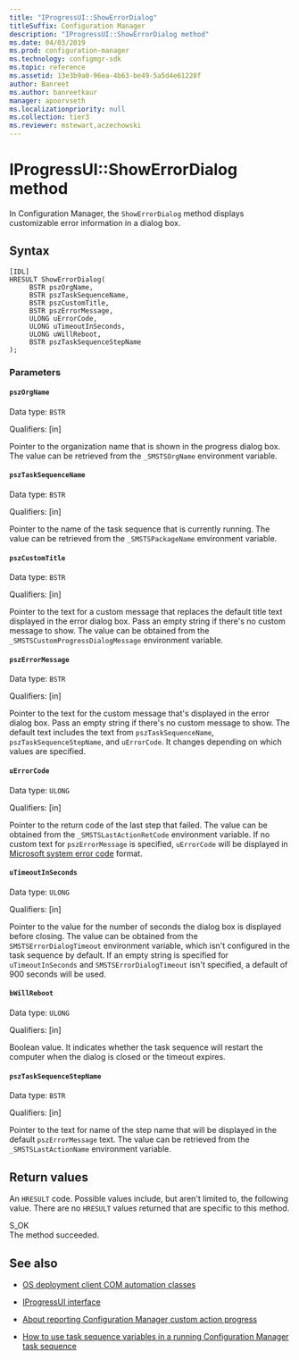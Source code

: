 ```yaml
---
title: "IProgressUI::ShowErrorDialog"
titleSuffix: Configuration Manager
description: "IProgressUI::ShowErrorDialog method"
ms.date: 04/03/2019
ms.prod: configuration-manager
ms.technology: configmgr-sdk
ms.topic: reference
ms.assetid: 13e3b9a0-96ea-4b63-be49-5a5d4e61228f
author: Banreet
ms.author: banreetkaur
manager: apoorvseth
ms.localizationpriority: null
ms.collection: tier3
ms.reviewer: mstewart,aczechowski
---
```


# IProgressUI::ShowErrorDialog method

In Configuration Manager, the `ShowErrorDialog` method displays customizable error information in a dialog box.  

## Syntax  

```  
[IDL]  
HRESULT ShowErrorDialog(  
     BSTR pszOrgName,  
     BSTR pszTaskSequenceName,  
     BSTR pszCustomTitle,  
     BSTR pszErrorMessage,  
     ULONG uErrorCode,  
     ULONG uTimeoutInSeconds,  
     ULONG uWillReboot,
     BSTR pszTaskSequenceStepName
);  
```  

### Parameters

#### `pszOrgName`

Data type: `BSTR`  

Qualifiers: [in]  

Pointer to the organization name that is shown in the progress dialog box. The value can be retrieved from the `_SMSTSOrgName` environment variable.  

#### `pszTaskSequenceName`

Data type: `BSTR`  

Qualifiers: [in]  

Pointer to the name of the task sequence that is currently running. The value can be retrieved from the `_SMSTSPackageName` environment variable.  

#### `pszCustomTitle`

Data type: `BSTR`  

Qualifiers: [in]  

Pointer to the text for a custom message that replaces the default title text displayed in the error dialog box. Pass an empty string if there's no custom message to show. The value can be obtained from the `_SMSTSCustomProgressDialogMessage` environment variable.  

#### `pszErrorMessage`

Data type: `BSTR`  

Qualifiers: [in]  

Pointer to the text for the custom message that's displayed in the error dialog box. Pass an empty string if there's no custom message to show. The default text includes the text from `pszTaskSequenceName`, `pszTaskSequenceStepName`, and `uErrorCode`. It changes depending on which values are specified.

#### `uErrorCode`

Data type: `ULONG`  

Qualifiers: [in]

Pointer to the return code of the last step that failed. The value can be obtained from the `_SMSTSLastActionRetCode` environment variable. If no custom text for `pszErrorMessage` is specified, `uErrorCode` will be displayed in [Microsoft system error code](/windows/desktop/debug/system-error-codes) format.

#### `uTimeoutInSeconds`

Data type: `ULONG`  

Qualifiers: [in]  

Pointer to the value for the number of seconds the dialog box is displayed before closing. The value can be obtained from the `SMSTSErrorDialogTimeout` environment variable, which isn't configured in the task sequence by default. If an empty string is specified for `uTimeoutInSeconds` and `SMSTSErrorDialogTimeout` isn't specified, a default of 900 seconds will be used.

#### `bWillReboot`

Data type: `ULONG`  

Qualifiers: [in]  

Boolean value. It indicates whether the task sequence will restart the computer when the dialog is closed or the timeout expires.

#### `pszTaskSequenceStepName`

Data type: `BSTR`  

Qualifiers: [in]  

Pointer to the text for name of the step name that will be displayed in the default `pszErrorMessage` text. The value can be retrieved from the `_SMSTSLastActionName` environment variable.

## Return values  

An `HRESULT` code. Possible values include, but aren't limited to, the following value. There are no `HRESULT` values returned that are specific to this method.

S_OK  
The method succeeded.  

## See also

- [OS deployment client COM automation classes](operating-system-deployment-client-com-automation-classes.md)  

- [IProgressUI interface](iprogressui-interface.md)  

- [About reporting Configuration Manager custom action progress](../../../../osd/about-reporting-configuration-manager-custom-action-progress.md)  

- [How to use task sequence variables in a running Configuration Manager task sequence](../../../../osd/how-to-use-task-sequence-variables-in-a-running-task-sequence.md)
